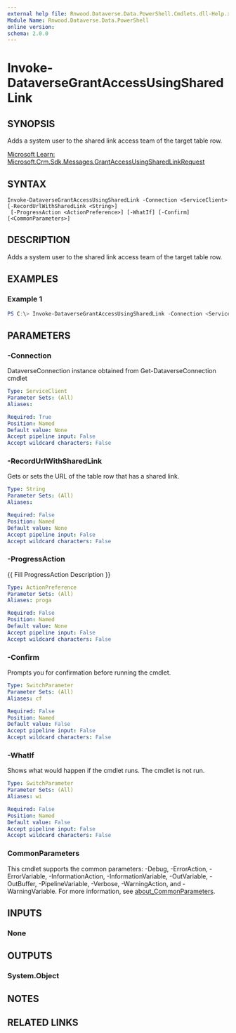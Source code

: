 ```yaml
---
external help file: Rnwood.Dataverse.Data.PowerShell.Cmdlets.dll-Help.xml
Module Name: Rnwood.Dataverse.Data.PowerShell
online version:
schema: 2.0.0
---
```


# Invoke-DataverseGrantAccessUsingSharedLink

## SYNOPSIS
Adds a system user to the shared link access team of the target table row.

[Microsoft Learn: Microsoft.Crm.Sdk.Messages.GrantAccessUsingSharedLinkRequest](https://learn.microsoft.com/dotnet/api/Microsoft.Crm.Sdk.Messages.GrantAccessUsingSharedLinkRequest)

## SYNTAX

```
Invoke-DataverseGrantAccessUsingSharedLink -Connection <ServiceClient> [-RecordUrlWithSharedLink <String>]
 [-ProgressAction <ActionPreference>] [-WhatIf] [-Confirm] [<CommonParameters>]
```

## DESCRIPTION
Adds a system user to the shared link access team of the target table row.

## EXAMPLES

### Example 1
```powershell
PS C:\> Invoke-DataverseGrantAccessUsingSharedLink -Connection <ServiceClient> -RecordUrlWithSharedLink <String>
```

## PARAMETERS

### -Connection
DataverseConnection instance obtained from Get-DataverseConnection cmdlet

```yaml
Type: ServiceClient
Parameter Sets: (All)
Aliases:

Required: True
Position: Named
Default value: None
Accept pipeline input: False
Accept wildcard characters: False
```

### -RecordUrlWithSharedLink
Gets or sets the URL of the table row that has a shared link.

```yaml
Type: String
Parameter Sets: (All)
Aliases:

Required: False
Position: Named
Default value: None
Accept pipeline input: False
Accept wildcard characters: False
```

### -ProgressAction
{{ Fill ProgressAction Description }}

```yaml
Type: ActionPreference
Parameter Sets: (All)
Aliases: proga

Required: False
Position: Named
Default value: None
Accept pipeline input: False
Accept wildcard characters: False
```

### -Confirm
Prompts you for confirmation before running the cmdlet.

```yaml
Type: SwitchParameter
Parameter Sets: (All)
Aliases: cf

Required: False
Position: Named
Default value: False
Accept pipeline input: False
Accept wildcard characters: False
```

### -WhatIf
Shows what would happen if the cmdlet runs. The cmdlet is not run.

```yaml
Type: SwitchParameter
Parameter Sets: (All)
Aliases: wi

Required: False
Position: Named
Default value: False
Accept pipeline input: False
Accept wildcard characters: False
```

### CommonParameters
This cmdlet supports the common parameters: -Debug, -ErrorAction, -ErrorVariable, -InformationAction, -InformationVariable, -OutVariable, -OutBuffer, -PipelineVariable, -Verbose, -WarningAction, and -WarningVariable. For more information, see [about_CommonParameters](http://go.microsoft.com/fwlink/?LinkID=113216).

## INPUTS

### None
## OUTPUTS

### System.Object
## NOTES

## RELATED LINKS
